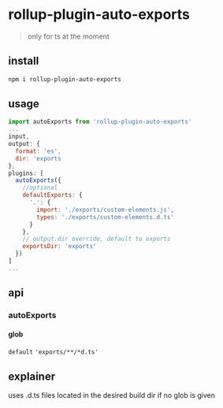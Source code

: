 # rollup-plugin-auto-exports

> only for ts at the moment

## install

```sh
npm i rollup-plugin-auto-exports
```

## usage

```js
import autoExports from 'rollup-plugin-auto-exports'
...
input,
output: {
  format: 'es',
  dir: 'exports
},
plugins: [
  autoExports({
    //optional
    defaultExports: {
      '.': {
        import: './exports/custom-elements.js',
        types: './exports/custom-elements.d.ts'
      }
    },
    // output.dir override, default to exports
    exportsDir: 'exports'
  })
]
...
```

## api

### autoExports<options>

#### glob

`default` `'exports/**/*d.ts'`

## explainer

uses .d.ts files located in the desired build dir if no glob is given
